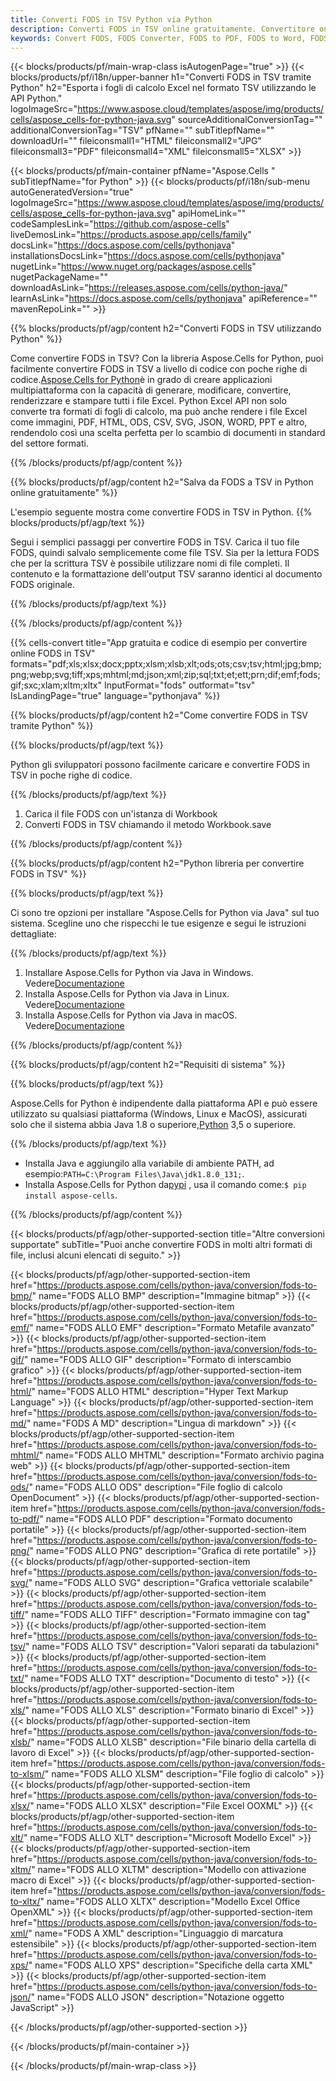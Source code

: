 ```yaml
---
title: Converti FODS in TSV Python via Python
description: Converti FODS in TSV online gratuitamente. Convertitore online gratuito da FODS a TSV. Python FODS a TSV. FODS a TSV tramite Python.
keywords: Convert FODS, FODS Converter, FODS to PDF, FODS to Word, FODS to PPT, FODS to Image
---
```

{{< blocks/products/pf/main-wrap-class isAutogenPage="true" >}}
{{< blocks/products/pf/i18n/upper-banner h1="Converti FODS in TSV tramite Python" h2="Esporta i fogli di calcolo Excel nel formato TSV utilizzando le API Python." logoImageSrc="https://www.aspose.cloud/templates/aspose/img/products/cells/aspose_cells-for-python-java.svg" sourceAdditionalConversionTag="" additionalConversionTag="TSV" pfName="" subTitlepfName="" downloadUrl="" fileiconsmall1="HTML" fileiconsmall2="JPG" fileiconsmall3="PDF" fileiconsmall4="XML" fileiconsmall5="XLSX" >}}

{{< blocks/products/pf/main-container pfName="Aspose.Cells " subTitlepfName="for Python" >}}
{{< blocks/products/pf/i18n/sub-menu autoGeneratedVersion="true" logoImageSrc="https://www.aspose.cloud/templates/aspose/img/products/cells/aspose_cells-for-python-java.svg" apiHomeLink="" codeSamplesLink="https://github.com/aspose-cells" liveDemosLink="https://products.aspose.app/cells/family" docsLink="https://docs.aspose.com/cells/pythonjava" installationsDocsLink="https://docs.aspose.com/cells/pythonjava" nugetLink="https://www.nuget.org/packages/aspose.cells" nugetPackageName="" downloadAsLink="https://releases.aspose.com/cells/python-java/" learnAsLink="https://docs.aspose.com/cells/pythonjava" apiReference="" mavenRepoLink="" >}}


{{% blocks/products/pf/agp/content h2="Converti FODS in TSV utilizzando Python" %}}

Come convertire FODS in TSV? Con la libreria Aspose.Cells for Python, puoi facilmente convertire FODS in TSV a livello di codice con poche righe di codice.[Aspose.Cells for Python](https://pypi.org/project/aspose-cells)è in grado di creare applicazioni multipiattaforma con la capacità di generare, modificare, convertire, renderizzare e stampare tutti i file Excel. Python Excel API non solo converte tra formati di fogli di calcolo, ma può anche rendere i file Excel come immagini, PDF, HTML, ODS, CSV, SVG, JSON, WORD, PPT e altro, rendendolo così una scelta perfetta per lo scambio di documenti in standard del settore formati.
 
{{% /blocks/products/pf/agp/content %}}

{{% blocks/products/pf/agp/content h2="Salva da FODS a TSV in Python online gratuitamente" %}}

L'esempio seguente mostra come convertire FODS in TSV in Python.
{{% blocks/products/pf/agp/text %}}

Segui i semplici passaggi per convertire FODS in TSV. Carica il tuo file FODS, quindi salvalo semplicemente come file TSV. Sia per la lettura FODS che per la scrittura TSV è possibile utilizzare nomi di file completi. Il contenuto e la formattazione dell'output TSV saranno identici al documento FODS originale.

{{% /blocks/products/pf/agp/text %}}

{{% /blocks/products/pf/agp/content %}}

{{% cells-convert title="App gratuita e codice di esempio per convertire online FODS in TSV" formats="pdf;xls;xlsx;docx;pptx;xlsm;xlsb;xlt;ods;ots;csv;tsv;html;jpg;bmp;png;webp;svg;tiff;xps;mhtml;md;json;xml;zip;sql;txt;et;ett;prn;dif;emf;fods;gif;sxc;xlam;xltm;xltx" InputFormat="fods" outformat="tsv" IsLandingPage="true" language="pythonjava" %}}

{{% blocks/products/pf/agp/content h2="Come convertire FODS in TSV tramite Python" %}}

{{% blocks/products/pf/agp/text %}}

 Python gli sviluppatori possono facilmente caricare e convertire FODS in TSV in poche righe di codice.

{{% /blocks/products/pf/agp/text %}}

1.  Carica il file FODS con un'istanza di Workbook
1.  Converti FODS in TSV chiamando il metodo Workbook.save

{{% /blocks/products/pf/agp/content %}}

{{% blocks/products/pf/agp/content h2="Python libreria per convertire FODS in TSV" %}}

{{% blocks/products/pf/agp/text %}}

Ci sono tre opzioni per installare "Aspose.Cells for Python via Java" sul tuo sistema. Scegline uno che rispecchi le tue esigenze e segui le istruzioni dettagliate:

{{% /blocks/products/pf/agp/text %}}

1.  Installare Aspose.Cells for Python via Java in Windows. Vedere[Documentazione](https://docs.aspose.com/cells/python-java/getting-started/#windows)
1.  Installa Aspose.Cells for Python via Java in Linux. Vedere[Documentazione](https://docs.aspose.com/cells/python-java/getting-started/#linux)
1.  Installa Aspose.Cells for Python via Java in macOS. Vedere[Documentazione](https://docs.aspose.com/cells/python-java/getting-started/#macos)

{{% /blocks/products/pf/agp/content %}}

{{% blocks/products/pf/agp/content h2="Requisiti di sistema" %}}

{{% blocks/products/pf/agp/text %}}

 Aspose.Cells for Python è indipendente dalla piattaforma API e può essere utilizzato su qualsiasi piattaforma (Windows, Linux e MacOS), assicurati solo che il sistema abbia Java 1.8 o superiore,[Python](https://www.python.org/downloads/) 3,5 o superiore.
 
{{% /blocks/products/pf/agp/text %}}

-  Installa Java e aggiungilo alla variabile di ambiente PATH, ad esempio:<code>PATH=C:\Program Files\Java\jdk1.8.0_131;</code>.
- Installa Aspose.Cells for Python da<a href="https://pypi.org/project/aspose-cells/">pypi</a> , usa il comando come:<code>$ pip install aspose-cells</code>.

{{% /blocks/products/pf/agp/content %}}


{{< blocks/products/pf/agp/other-supported-section title="Altre conversioni supportate" subTitle="Puoi anche convertire FODS in molti altri formati di file, inclusi alcuni elencati di seguito." >}}

{{< blocks/products/pf/agp/other-supported-section-item href="https://products.aspose.com/cells/python-java/conversion/fods-to-bmp/" name="FODS ALLO BMP" description="Immagine bitmap" >}}
{{< blocks/products/pf/agp/other-supported-section-item href="https://products.aspose.com/cells/python-java/conversion/fods-to-emf/" name="FODS ALLO EMF" description="Formato Metafile avanzato" >}}
{{< blocks/products/pf/agp/other-supported-section-item href="https://products.aspose.com/cells/python-java/conversion/fods-to-gif/" name="FODS ALLO GIF" description="Formato di interscambio grafico" >}}
{{< blocks/products/pf/agp/other-supported-section-item href="https://products.aspose.com/cells/python-java/conversion/fods-to-html/" name="FODS ALLO HTML" description="Hyper Text Markup Language" >}}
{{< blocks/products/pf/agp/other-supported-section-item href="https://products.aspose.com/cells/python-java/conversion/fods-to-md/" name="FODS A MD" description="Lingua di markdown" >}}
{{< blocks/products/pf/agp/other-supported-section-item href="https://products.aspose.com/cells/python-java/conversion/fods-to-mhtml/" name="FODS ALLO MHTML" description="Formato archivio pagina web" >}}
{{< blocks/products/pf/agp/other-supported-section-item href="https://products.aspose.com/cells/python-java/conversion/fods-to-ods/" name="FODS ALLO ODS" description="File foglio di calcolo OpenDocument" >}}
{{< blocks/products/pf/agp/other-supported-section-item href="https://products.aspose.com/cells/python-java/conversion/fods-to-pdf/" name="FODS ALLO PDF" description="Formato documento portatile" >}}
{{< blocks/products/pf/agp/other-supported-section-item href="https://products.aspose.com/cells/python-java/conversion/fods-to-png/" name="FODS ALLO PNG" description="Grafica di rete portatile" >}}
{{< blocks/products/pf/agp/other-supported-section-item href="https://products.aspose.com/cells/python-java/conversion/fods-to-svg/" name="FODS ALLO SVG" description="Grafica vettoriale scalabile" >}}
{{< blocks/products/pf/agp/other-supported-section-item href="https://products.aspose.com/cells/python-java/conversion/fods-to-tiff/" name="FODS ALLO TIFF" description="Formato immagine con tag" >}}
{{< blocks/products/pf/agp/other-supported-section-item href="https://products.aspose.com/cells/python-java/conversion/fods-to-tsv/" name="FODS ALLO TSV" description="Valori separati da tabulazioni" >}}
{{< blocks/products/pf/agp/other-supported-section-item href="https://products.aspose.com/cells/python-java/conversion/fods-to-txt/" name="FODS ALLO TXT" description="Documento di testo" >}}
{{< blocks/products/pf/agp/other-supported-section-item href="https://products.aspose.com/cells/python-java/conversion/fods-to-xls/" name="FODS ALLO XLS" description="Formato binario di Excel" >}}
{{< blocks/products/pf/agp/other-supported-section-item href="https://products.aspose.com/cells/python-java/conversion/fods-to-xlsb/" name="FODS ALLO XLSB" description="File binario della cartella di lavoro di Excel" >}}
{{< blocks/products/pf/agp/other-supported-section-item href="https://products.aspose.com/cells/python-java/conversion/fods-to-xlsm/" name="FODS ALLO XLSM" description="File foglio di calcolo" >}}
{{< blocks/products/pf/agp/other-supported-section-item href="https://products.aspose.com/cells/python-java/conversion/fods-to-xlsx/" name="FODS ALLO XLSX" description="File Excel OOXML" >}}
{{< blocks/products/pf/agp/other-supported-section-item href="https://products.aspose.com/cells/python-java/conversion/fods-to-xlt/" name="FODS ALLO XLT" description="Microsoft Modello Excel" >}}
{{< blocks/products/pf/agp/other-supported-section-item href="https://products.aspose.com/cells/python-java/conversion/fods-to-xltm/" name="FODS ALLO XLTM" description="Modello con attivazione macro di Excel" >}}
{{< blocks/products/pf/agp/other-supported-section-item href="https://products.aspose.com/cells/python-java/conversion/fods-to-xltx/" name="FODS ALLO XLTX" description="Modello Excel Office OpenXML" >}}
{{< blocks/products/pf/agp/other-supported-section-item href="https://products.aspose.com/cells/python-java/conversion/fods-to-xml/" name="FODS A XML" description="Linguaggio di marcatura estensibile" >}}
{{< blocks/products/pf/agp/other-supported-section-item href="https://products.aspose.com/cells/python-java/conversion/fods-to-xps/" name="FODS ALLO XPS" description="Specifiche della carta XML" >}}
{{< blocks/products/pf/agp/other-supported-section-item href="https://products.aspose.com/cells/python-java/conversion/fods-to-json/" name="FODS ALLO JSON" description="Notazione oggetto JavaScript" >}}

{{< /blocks/products/pf/agp/other-supported-section >}}

{{< /blocks/products/pf/main-container >}}
    
{{< /blocks/products/pf/main-wrap-class >}}
